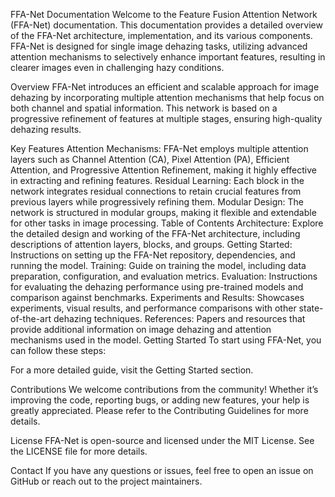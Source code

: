 FFA-Net Documentation
Welcome to the Feature Fusion Attention Network (FFA-Net) documentation. This documentation provides a detailed overview of the FFA-Net architecture, implementation, and its various components. FFA-Net is designed for single image dehazing tasks, utilizing advanced attention mechanisms to selectively enhance important features, resulting in clearer images even in challenging hazy conditions.

Overview
FFA-Net introduces an efficient and scalable approach for image dehazing by incorporating multiple attention mechanisms that help focus on both channel and spatial information. This network is based on a progressive refinement of features at multiple stages, ensuring high-quality dehazing results.

Key Features
Attention Mechanisms: FFA-Net employs multiple attention layers such as Channel Attention (CA), Pixel Attention (PA), Efficient Attention, and Progressive Attention Refinement, making it highly effective in extracting and refining features.
Residual Learning: Each block in the network integrates residual connections to retain crucial features from previous layers while progressively refining them.
Modular Design: The network is structured in modular groups, making it flexible and extendable for other tasks in image processing.
Table of Contents
Architecture: Explore the detailed design and working of the FFA-Net architecture, including descriptions of attention layers, blocks, and groups.
Getting Started: Instructions on setting up the FFA-Net repository, dependencies, and running the model.
Training: Guide on training the model, including data preparation, configuration, and evaluation metrics.
Evaluation: Instructions for evaluating the dehazing performance using pre-trained models and comparison against benchmarks.
Experiments and Results: Showcases experiments, visual results, and performance comparisons with other state-of-the-art dehazing techniques.
References: Papers and resources that provide additional information on image dehazing and attention mechanisms used in the model.
Getting Started
To start using FFA-Net, you can follow these steps:

For a more detailed guide, visit the Getting Started section.

Contributions
We welcome contributions from the community! Whether it’s improving the code, reporting bugs, or adding new features, your help is greatly appreciated. Please refer to the Contributing Guidelines for more details.

License
FFA-Net is open-source and licensed under the MIT License. See the LICENSE file for more details.

Contact
If you have any questions or issues, feel free to open an issue on GitHub or reach out to the project maintainers.